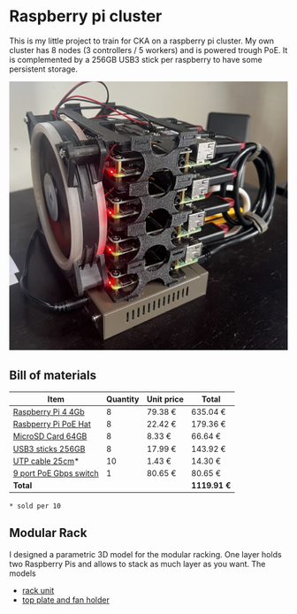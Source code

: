 # Raspberry pi cluster

This is my little project to train for CKA on a raspberry pi cluster.
My own cluster has 8 nodes (3 controllers / 5 workers) and is powered trough PoE.
It is complemented by a 256GB USB3 stick per raspberry to have some persistent storage.

![image](./img/rpi-cluster-v1.jpg)

## Bill of materials

| Item | Quantity | Unit price | Total |
| - | - | - | - |
| [Raspberry Pi 4 4Gb](https://www.amazon.com.be/-/en/4595-Raspberry-Pi-Model-4GB/dp/B09TTNF8BT) | 8 | 79.38 € | 635.04 € |
| [Rasbperry Pi PoE Hat](https://www.amazon.com.be/-/en/Power-Ethernet-Raspberry-802-3af-Compliant-Official/dp/B096YXVMWS) | 8 | 22.42 € | 179.36 € |
| [MicroSD Card 64GB](https://www.amazon.com.be/-/en/SanDisk-SDSQUA4-064G-GN6MA-microSDXC-Adapter-Approved/dp/B08GYBBBBH) | 8 | 8.33 € | 66.64 € |
| [USB3 sticks 256GB](https://www.amazon.com.be/dp/B08JD3DSTJ?psc=1&ref=ppx_yo2ov_dt_b_product_details) | 8 | 17.99 € | 143.92 € |
| [UTP cable 25cm](https://www.amazon.com.be/-/en/Cat6-Ethernet-Cable-Gigabit-Netwerkkabel/dp/B00O2EH7JM)* | 10 | 1.43 € | 14.30 € |
| [9 port PoE Gbps switch](https://www.amazon.com.be/dp/B09CPY51MB) | 1 | 80.65 € | 80.65 € |
| **Total** ||| **1119.91 €** |

```* sold per 10```

## Modular Rack

I designed a parametric 3D model for the modular racking.
One layer holds two Raspberry Pis and allows to stack as much layer as you want.
The models

* [rack unit](./3d-models/2rpiholder-modular-rack-v3.stl)
* [top plate and fan holder](./3d-models/2rpiholder-modular-rack-top-fan-v1.stl)

